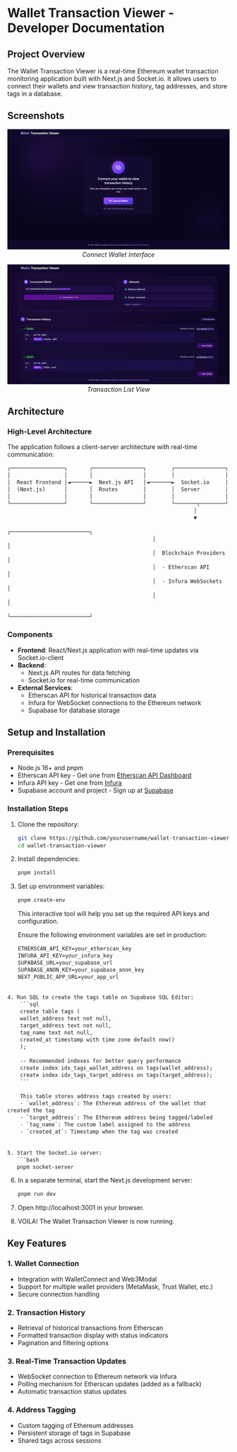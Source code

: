 # Wallet Transaction Viewer - Developer Documentation

## Project Overview

The Wallet Transaction Viewer is a real-time Ethereum wallet transaction monitoring application built with Next.js and Socket.io. It allows users to connect their wallets and view transaction history, tag addresses, and store tags in a database. 

## Screenshots

<p align="center">
  <img src="./Home-page.png" alt="Wallet Connection Screen" width="600" />
  <br>
  <em>Connect Wallet Interface</em>
</p>

<p align="center">
  <img src="./Page2.jpeg" alt="Transaction List" width="600" />
  <br>
  <em>Transaction List View</em>
</p>


## Architecture

### High-Level Architecture

The application follows a client-server architecture with real-time communication:

```
┌─────────────────┐       ┌────────────────┐        ┌────────────────┐
│                 │       │                │        │                │
│  React Frontend │◄──────►  Next.js API   │◄───────►  Socket.io     │
│  (Next.js)      │       │  Routes        │        │  Server        │
│                 │       │                │        │                │
└─────────────────┘       └────────────────┘        └───────┬────────┘
                                                           │
                                                           ▼
                                              ┌─────────────────────────┐
                                              │                         │
                                              │  Blockchain Providers   │
                                              │  - Etherscan API        │
                                              │  - Infura WebSockets    │
                                              │                         │
                                              └─────────────────────────┘
```

### Components

- **Frontend**: React/Next.js application with real-time updates via Socket.io-client
- **Backend**: 
  - Next.js API routes for data fetching
  - Socket.io for real-time communication
- **External Services**:
  - Etherscan API for historical transaction data
  - Infura for WebSocket connections to the Ethereum network
  - Supabase for database storage

## Setup and Installation

### Prerequisites

- Node.js 16+ and pnpm
- Etherscan API key - Get one from [Etherscan API Dashboard](https://etherscan.io/apidashboard)
- Infura API key - Get one from [Infura](https://developer.metamask.io/)
- Supabase account and project - Sign up at [Supabase](https://supabase.com/)

### Installation Steps

1. Clone the repository:
   ```bash
   git clone https://github.com/yourusername/wallet-transaction-viewer.git
   cd wallet-transaction-viewer
   ```

2. Install dependencies:
   ```bash
   pnpm install
   ```

3. Set up environment variables:
   ```bash
   pnpm create-env
   ```
   
   This interactive tool will help you set up the required API keys and configuration.


    Ensure the following environment variables are set in production:

    ```
    ETHERSCAN_API_KEY=your_etherscan_key
    INFURA_API_KEY=your_infura_key
    SUPABASE_URL=your_supabase_url
    SUPABASE_ANON_KEY=your_supabase_anon_key
    NEXT_PUBLIC_APP_URL=your_app_url
```

4. Run SQL to create the tags table on Supabase SQL Editor:
    ```sql
    create table tags (
    wallet_address text not null,
    target_address text not null,
    tag_name text not null,
    created_at timestamp with time zone default now()
    );

    -- Recommended indexes for better query performance
    create index idx_tags_wallet_address on tags(wallet_address);
    create index idx_tags_target_address on tags(target_address);
    ```

    This table stores address tags created by users:
    - `wallet_address`: The Ethereum address of the wallet that created the tag
    - `target_address`: The Ethereum address being tagged/labeled
    - `tag_name`: The custom label assigned to the address
    - `created_at`: Timestamp when the tag was created


5. Start the Socket.io server:
   ```bash
   pnpm socket-server
   ```

6. In a separate terminal, start the Next.js development server:
   ```bash
   pnpm run dev
   ```

7. Open http://localhost:3001 in your browser.

8. VOILA! The Wallet Transaction Viewer is now running.

## Key Features

### 1. Wallet Connection
- Integration with WalletConnect and Web3Modal
- Support for multiple wallet providers (MetaMask, Trust Wallet, etc.)
- Secure connection handling

### 2. Transaction History
- Retrieval of historical transactions from Etherscan
- Formatted transaction display with status indicators
- Pagination and filtering options

### 3. Real-Time Transaction Updates
- WebSocket connection to Ethereum network via Infura
- Polling mechanism for Etherscan updates (added as a fallback)
- Automatic transaction status updates

### 4. Address Tagging
- Custom tagging of Ethereum addresses
- Persistent storage of tags in Supabase
- Shared tags across sessions

